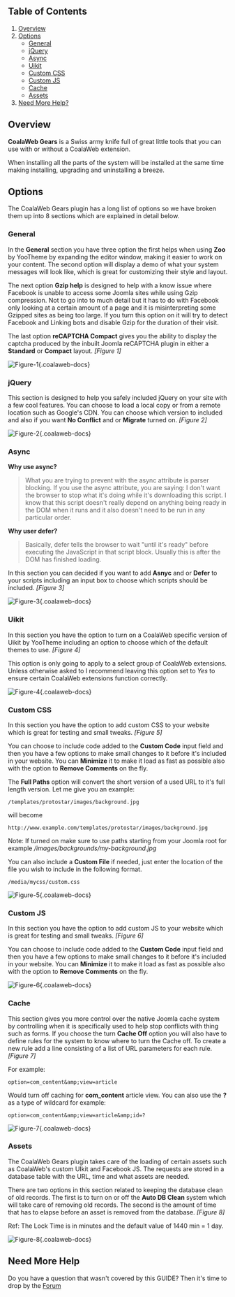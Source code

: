 ## Table of Contents
1.  [Overview](#overview)
2.  [Options](#options)
    -   [General](#opt-general)
    -   [jQuery](#opt-jquery)
    -   [Async](#opt-async)
    -   [Uikit](#opt-uikit)
    -   [Custom CSS](#opt-css)
    -   [Custom JS](#opt-js)
    -   [Cache](#opt-cache)
    -   [Assets](#opt-assets)
3.  [Need More Help?](#more-help)

## <a class="doc-top" name="overview"></a>Overview

**CoalaWeb Gears** is a Swiss army knife full of great little tools that you can use with or without a CoalaWeb extension.

<div class="uk-alert">When installing all the parts of the system will be installed at the same time making installing, upgrading and uninstalling a breeze.</div>

## <a name="options"></a>Options

The CoalaWeb Gears plugin has a long list of options so we have broken them up into 8 sections which are explained in detail below.

### <a name="opt-general"></a>General

In the **General** section you have three option the first helps when using **Zoo** by YooTheme by expanding the editor window, making it easier to work on your content. The second option will display a demo of what your system messages will look like, which is great for customizing their style and layout. 

The next option **Gzip help** is designed to help with a know issue where Facebook is unable to access some Joomla sites while using Gzip compression. Not to go into to much detail but it has to do with Facebook only looking at a certain amount of a page and it is misinterpreting some Gzipped sites as being too large. If you turn this option on it will try to detect Facebook and Linking bots and disable Gzip for the duration of their visit. 

The last option **reCAPTCHA Compact** gives you the ability to display the captcha produced by the inbuilt Joomla reCAPTCHA plugin in either a **Standard** or **Compact** layout. *\[Figure 1\]*

![Figure-1](http://cdn.coalaweb.com/images/docs/joomla-extensions/gears/cw-gears-f1.png "Figure-1"){.coalaweb-docs}

### <a name="opt-jquery"></a>jQuery

This section is designed to help you safely included jQuery on your site with a few cool features. You can choose to load a local copy or from a remote location such as Google's CDN. You can choose which version to included and also if you want **No Conflict** and or **Migrate** turned on. *\[Figure 2\]*

![Figure-2](http://cdn.coalaweb.com/images/docs/joomla-extensions/gears/cw-gears-f2.png "Figure-2"){.coalaweb-docs}

### <a name="opt-async"></a>Async

**Why use async?**
> What you are trying to prevent with the async attribute is parser blocking. If you use the async attribute, you are saying: I don't want the browser to stop what it's doing while it's downloading this script. I know that this script doesn't really depend on anything being ready in the DOM when it runs and it also doesn't need to be run in any particular order.

**Why user defer?**
> Basically, defer tells the browser to wait "until it's ready" before executing the JavaScript in that script block. Usually this is after the DOM has finished loading.

In this section you can decided if you want to add **Asnyc** and or **Defer** to your scripts including an input box to choose which scripts should be included. *\[Figure 3\]*

![Figure-3](http://cdn.coalaweb.com/images/docs/joomla-extensions/gears/cw-gears-f3.png "Figure-3"){.coalaweb-docs}

### <a name="opt-uikit"></a>Uikit

In this section you have the option to turn on a CoalaWeb specific version of Uikit by YooTheme including an option to choose which of the default themes to use. *\[Figure 4\]*

<div class="uk-alert">This option is only going to apply to a select group of CoalaWeb extensions. Unless otherwise asked to I recommend leaving this option set to <em>Yes</em> to ensure certain CoalaWeb extensions function correctly.</div>

![Figure-4](http://cdn.coalaweb.com/images/docs/joomla-extensions/gears/cw-gears-f4.png "Figure-4"){.coalaweb-docs}

### <a name="opt-css"></a>Custom CSS

In this section you have the option to add custom CSS to your website which is great for testing and small tweaks. *\[Figure 5\]*

You can choose to include code added to the **Custom Code** input field and then you have a few options to make small changes to it before it's included in your website. You can **Minimize** it to make it load as fast as possible also with the option to **Remove Comments** on the fly.

The **Full Paths** option will convert the short version of a used URL to it's full length version. Let me give you an example:
 
    /templates/protostar/images/background.jpg

will become 

    http://www.example.com/templates/protostar/images/background.jpg


<div class="uk-alert"> Note: If turned on make sure to use paths starting from your Joomla root for example <em>/images/backgrounds/my-background.jpg</em></div>

You can also include a **Custom File** if needed, just enter the location of the file you wish to include in the following format.

    /media/mycss/custom.css

![Figure-5](http://cdn.coalaweb.com/images/docs/joomla-extensions/gears/cw-gears-f5.png "Figure-5"){.coalaweb-docs}

### <a name="opt-js"></a>Custom JS

In this section you have the option to add custom JS to your website which is great for testing and small tweaks. *\[Figure 6\]*

You can choose to include code added to the **Custom Code** input field and then you have a few options to make small changes to it before it's included in your website. You can **Minimize** it to make it load as fast as possible also with the option to **Remove Comments** on the fly.

![Figure-6](http://cdn.coalaweb.com/images/docs/joomla-extensions/gears/cw-gears-f6.png "Figure-6"){.coalaweb-docs}

### <a name="opt-cache"></a>Cache

This section gives you more control over the native Joomla cache system by controlling when it is specifically used to help stop conflicts with thing such as forms.
If you choose the turn **Cache Off** option you will also have to define rules for the system to know where to turn the Cache off. To create a new rule add a line consisting of a list of URL parameters for each rule. *\[Figure 7\]*

For example:

    option=com_content&amp;view=article 

Would turn off caching for **com_content** article view. You can also use the **?** as a type of wildcard for example: 
    
    option=com_content&amp;view=article&amp;id=?

![Figure-7](http://cdn.coalaweb.com/images/docs/joomla-extensions/gears/cw-gears-f7.png "Figure-7"){.coalaweb-docs}

### <a name="opt-assets"></a>Assets

The CoalaWeb Gears plugin takes care of the loading of certain assets such as CoalaWeb's custom UIkit and Facebook JS. The requests are stored in a database table with the URL, time and what assets are needed. 

There are two options in this section related to keeping the database clean of old records. The first is to turn on or off the **Auto DB Clean** system which will take care of removing old records. The second is the amount of time that has to elapse before an asset is removed from the database. *\[Figure 8\]*

<div class="uk-alert">Ref: The Lock Time is in minutes and the default value of 1440 min = 1 day.</div> 

![Figure-8](http://cdn.coalaweb.com/images/docs/joomla-extensions/gears/cw-gears-f8.png "Figure-8"){.coalaweb-docs}

## <a name="more-help"></a>Need More Help

<div class="uk-alert">Do you have a question that wasn't covered by this GUIDE? Then it's time to drop by the <a href="http://coalaweb.com/forum/index" target="_self">Forum</a></div>